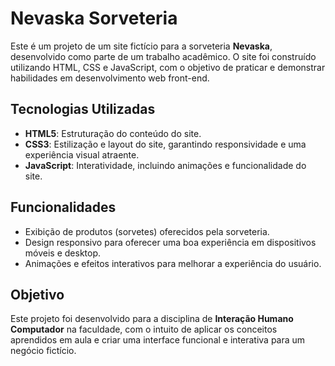 # Nevaska Sorveteria

Este é um projeto de um site fictício para a sorveteria **Nevaska**, desenvolvido como parte de um trabalho acadêmico. O site foi construído utilizando HTML, CSS e JavaScript, com o objetivo de praticar e demonstrar habilidades em desenvolvimento web front-end.

## Tecnologias Utilizadas

- **HTML5**: Estruturação do conteúdo do site.
- **CSS3**: Estilização e layout do site, garantindo responsividade e uma experiência visual atraente.
- **JavaScript**: Interatividade, incluindo animações e funcionalidade do site.

## Funcionalidades

- Exibição de produtos (sorvetes) oferecidos pela sorveteria.
- Design responsivo para oferecer uma boa experiência em dispositivos móveis e desktop.
- Animações e efeitos interativos para melhorar a experiência do usuário.

## Objetivo

Este projeto foi desenvolvido para a disciplina de **Interação Humano Computador** na faculdade, com o intuito de aplicar os conceitos aprendidos em aula e criar uma interface funcional e interativa para um negócio fictício.
